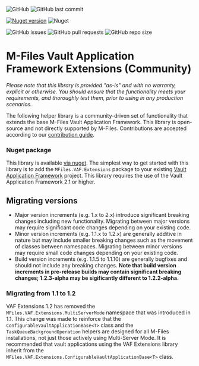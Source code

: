 ![GitHub](https://img.shields.io/github/license/M-Files/VAF.Extensions.Community) ![GitHub last commit](https://img.shields.io/github/last-commit/M-Files/VAF.Extensions.Community)

[![Nuget version](https://img.shields.io/nuget/v/MFiles.VAF.Extensions?label=nuget%20version)](https://www.nuget.org/packages/MFiles.VAF.Extensions/) ![Nuget](https://img.shields.io/nuget/dt/MFiles.VAF.Extensions?label=nuget%20downloads)

![GitHub issues](https://img.shields.io/github/issues-raw/M-Files/VAF.Extensions.Community) ![GitHub pull requests](https://img.shields.io/github/issues-pr-raw/M-Files/VAF.Extensions.Community) ![GitHub repo size](https://img.shields.io/github/repo-size/M-Files/VAF.Extensions.Community) 

# M-Files Vault Application Framework Extensions (Community)

_Please note that this library is provided "as-is" and with no warranty, explicit or otherwise. You should ensure that the functionality meets your requirements, and thoroughly test them, prior to using in any production scenarios._

The following helper library is a community-driven set of functionality that extends the base M-Files Vault Application Framework.  This library is open-source and not directly supported by M-Files.  Contributions are accepted according to our [contribution guide](CONTRIBUTING.md).

### Nuget package

This library is available [via nuget](https://www.nuget.org/packages/MFiles.VAF.Extensions/).  The simplest way to get started with this library is to add the `MFiles.VAF.Extensions` package to your existing [Vault Application Framework](https://developer.m-files.com/Frameworks/Vault-Application-Framework/) project.  This library requires the use of the Vault Application Framework 2.1 or higher.

## Migrating versions

* Major version increments (e.g. 1.x to 2.x) introduce significant breaking changes including new functionality.  Migrating between major versions may require significant code changes depending on your existing code.
* Minor version increments (e.g. 1.1.x to 1.2.x) are generally additive in nature but may include smaller breaking changes such as the movement of classes between namespaces.  Migrating between minor versions may require small code changes depending on your existing code.
* Build version increments (e.g. 1.1.5 to 1.1.10) are generally bugfixes and should not include any breaking changes.  **Note that build version increments in pre-release builds may contain significant breaking changes; 1.2.3-alpha may be sigificantly different to 1.2.2-alpha.**

### Migrating from 1.1 to 1.2

VAF Extensions 1.2 has removed the `MFiles.VAF.Extensions.MultiServerMode` namespace that was introduced in 1.1.  This change was made to reinforce that the `ConfigurableVaultApplicationBase<T>` class and the `TaskQueueBackgroundOperation` helpers are designed for all M-Files installations, not just those actively using Multi-Server Mode.  It is recommended that vault applications using the VAF Extensions library inherit from the  `MFiles.VAF.Extensions.ConfigurableVaultApplicationBase<T>` class.
